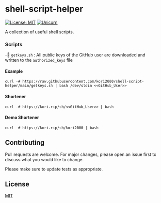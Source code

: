 # shell-script-helper
[![License: MIT](https://img.shields.io/badge/License-MIT-yellow.svg)](https://github.com/kori2000/telegram-bot/blob/main/LICENSE)
[![Unicorn](https://img.shields.io/badge/nyancat-approved-ff69b4.svg)](https://www.youtube.com/watch?v=QH2-TGUlwu4)

A collection of useful shell scripts.

### Scripts

-🚀 `getkeys.sh` : All public keys of the GitHub user are downloaded and written to the `authorized_keys` file

#### Example
```
curl -# https://raw.githubusercontent.com/kori2000/shell-script-helper/main/getkeys.sh | bash /dev/stdin <<GitHub_User>>
```

#### Shortener
```
curl -# https://kori.rip/sh/<<GitHub_User>> | bash
```

#### Demo Shortener
```
curl -# https://kori.rip/sh/kori2000 | bash
```

## Contributing
Pull requests are welcome. For major changes, please open an issue first to discuss what you would like to change.

Please make sure to update tests as appropriate.

## License
[MIT](https://choosealicense.com/licenses/mit/)